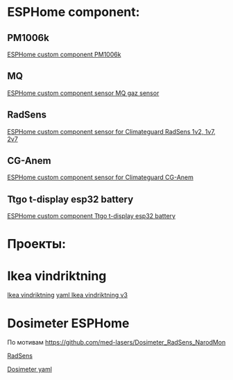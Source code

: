 # ESPHome component:

## PM1006k
[ESPHome custom component PM1006k](https://github.com/ananyevgv/esphome-components/tree/main/components/pm1006k)

##  MQ
[ESPHome custom component sensor MQ gaz sensor](https://github.com/ananyevgv/esphome-components/tree/main/components/mq)

## RadSens
[ESPHome custom component sensor for Climateguard RadSens 1v2, 1v7, 2v7](https://github.com/ananyevgv/esphome-components/tree/main/components/RadSens)

## CG-Anem
[ESPHome custom component sensor for Climateguard CG-Anem](https://github.com/ananyevgv/esphome-components/tree/main/components/cgAnem)

## Ttgo t-display esp32 battery
 [ESPHome custom component Ttgo t-display esp32 battery](https://github.com/ananyevgv/esphome-components/tree/main/components/lilygo_t_battery)


# Проекты:

Ikea vindriktning
==========
[Ikea vindriktning](https://github.com/ananyevgv/esphome-vindriktning-ikea/)
[yaml Ikea vindriktning v3](https://github.com/ananyevgv/esphome-vindriktning-ikea/blob/main/ikea-circle-new.yaml)

Dosimeter  ESPHome
==========
По мотивам 
https://github.com/med-lasers/Dosimeter_RadSens_NarodMon

[RadSens](https://github.com/ananyevgv/esphome-components/tree/main/components/RadSens)

[Dosimeter yaml](https://github.com/ananyevgv/esphome-components/blob/main/components/RadSens/dosimeter.yaml)
